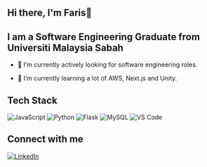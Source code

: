 ## Hi there, I'm Faris👋

## I am a Software Engineering Graduate from Universiti Malaysia Sabah

- 🔭 I’m currently actively looking for software engineering roles.

- 🌱 I’m currently learning a lot of AWS, Next.js and Unity.

## Tech Stack

![JavaScript](https://img.shields.io/badge/javascript-%23323330.svg?style=for-the-badge&logo=javascript&logoColor=%23F7DF1E) ![Python](https://img.shields.io/badge/python-3670A0?style=for-the-badge&logo=python&logoColor=F7CA3F)  ![Flask](https://img.shields.io/badge/flask-%2320232a.svg?style=for-the-badge&logo=flask&logoColor=%23ffffff)  ![MySQL](https://img.shields.io/badge/mysql-%23507E9C.svg?style=for-the-badge&logo=mysql&logoColor=white) ![VS Code](https://img.shields.io/badge/VS%20Code-3EA6E9?style=for-the-badge&logo=visualstudiocode&logoColor=white)

## Connect with me

[![LinkedIn](https://img.shields.io/badge/LinkedIn-0077B5?style=for-the-badge&logo=linkedin&logoColor=white)](https://www.linkedin.com/in/muhd-faris-danish-antoni-89a2b81a0/)
